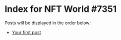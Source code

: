 # Index for NFT World #7351
Posts will be displayed in the order below:

- [Your first post](./001-first.md)

